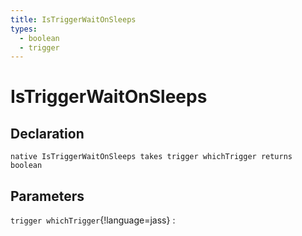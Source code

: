```yaml
---
title: IsTriggerWaitOnSleeps
types:
  - boolean
  - trigger
---
```


# IsTriggerWaitOnSleeps

## Declaration

```jass
native IsTriggerWaitOnSleeps takes trigger whichTrigger returns boolean
```

## Parameters
`trigger whichTrigger`{!language=jass}
: 
